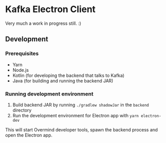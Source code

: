 # Kafka Electron Client

Very much a work in progress still. :)

## Development

### Prerequisites

- Yarn
- Node.js
- Kotlin (for developing the backend that talks to Kafka)
- Java (for building and running the backend JAR)

### Running development environment

1. Build backend JAR by running `./gradlew shadowJar` in the `backend` directory
1. Run the development environment for Electron app with `yarn electron-dev`

This will start Overmind developer tools, spawn the backend process and open the Electron app.
